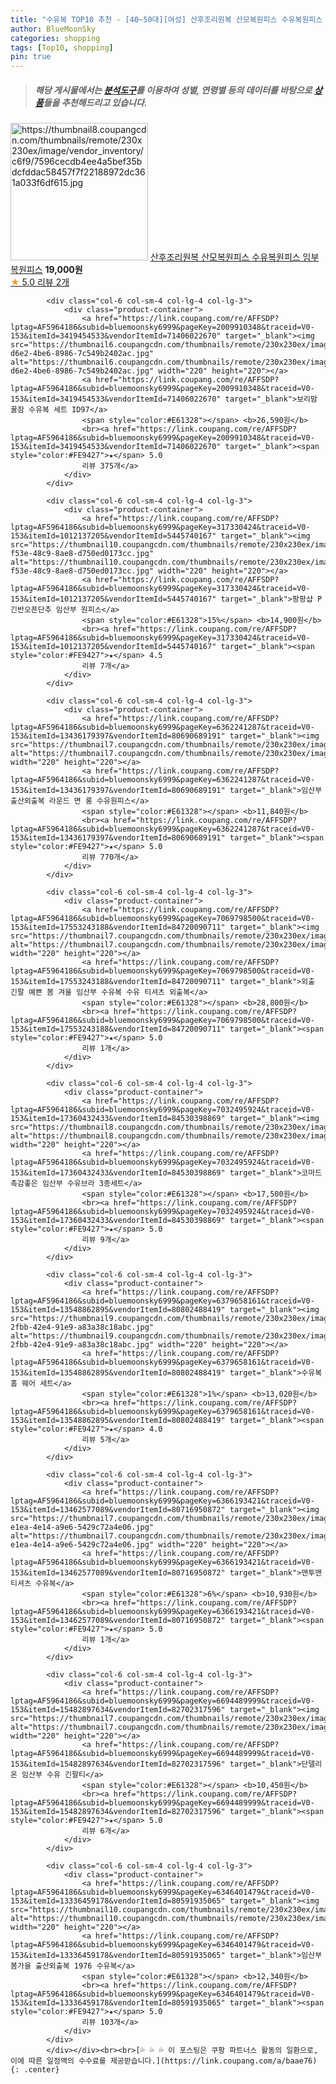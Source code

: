 ```yaml
---
title: "수유복 TOP10 추천 - [40~50대][여성] 산후조리원복 산모복원피스 수유복원피스 임부복원피스"
author: BlueMoonSky
categories: shopping
tags: [Top10, shopping]
pin: true
---
```


> ##### 해당 게시물에서는 [**분석도구**](https://itemscout.io/)를 이용하여 **성별**, **연령별** 등의 데이터를 바탕으로 [**상품**](https://link.coupang.com/a/baae76)들을 추천해드리고 있습니다.
<div class="container"><div class="row">
            <div class="col-6 col-sm-4 col-lg-4 col-lg-3">
                <div class="product-container">
                    <a href="https://link.coupang.com/re/AFFSDP?lptag=AF5964186&subid=bluemoonsky6999&pageKey=5816094066&traceid=V0-153&itemId=19595503433&vendorItemId=86702787697" target="_blank"><img src="https://thumbnail8.coupangcdn.com/thumbnails/remote/230x230ex/image/vendor_inventory/c6f9/7596cecdb4ee4a5bef35bdcfddac58457f7f22188972dc361a033f6df615.jpg" alt="https://thumbnail8.coupangcdn.com/thumbnails/remote/230x230ex/image/vendor_inventory/c6f9/7596cecdb4ee4a5bef35bdcfddac58457f7f22188972dc361a033f6df615.jpg" width="220" height="220"></a>
                    <a href="https://link.coupang.com/re/AFFSDP?lptag=AF5964186&subid=bluemoonsky6999&pageKey=5816094066&traceid=V0-153&itemId=19595503433&vendorItemId=86702787697" target="_blank">산후조리원복 산모복원피스 수유복원피스 임부복원피스</a>
                    <span style="color:#E61328"></span> <b>19,000원</b>
                    <br><a href="https://link.coupang.com/re/AFFSDP?lptag=AF5964186&subid=bluemoonsky6999&pageKey=5816094066&traceid=V0-153&itemId=19595503433&vendorItemId=86702787697" target="_blank"><span style="color:#FE9427">★</span> 5.0
                    리뷰 2개</a>
                </div>
            </div>
            
            <div class="col-6 col-sm-4 col-lg-4 col-lg-3">
                <div class="product-container">
                    <a href="https://link.coupang.com/re/AFFSDP?lptag=AF5964186&subid=bluemoonsky6999&pageKey=2009910348&traceid=V0-153&itemId=3419454533&vendorItemId=71406022670" target="_blank"><img src="https://thumbnail6.coupangcdn.com/thumbnails/remote/230x230ex/image/retail/images/2020/08/21/15/3/e3a4907a-d6e2-4be6-8986-7c549b2402ac.jpg" alt="https://thumbnail6.coupangcdn.com/thumbnails/remote/230x230ex/image/retail/images/2020/08/21/15/3/e3a4907a-d6e2-4be6-8986-7c549b2402ac.jpg" width="220" height="220"></a>
                    <a href="https://link.coupang.com/re/AFFSDP?lptag=AF5964186&subid=bluemoonsky6999&pageKey=2009910348&traceid=V0-153&itemId=3419454533&vendorItemId=71406022670" target="_blank">보리맘 꿀잠 수유복 세트 ID97</a>
                    <span style="color:#E61328"></span> <b>26,590원</b>
                    <br><a href="https://link.coupang.com/re/AFFSDP?lptag=AF5964186&subid=bluemoonsky6999&pageKey=2009910348&traceid=V0-153&itemId=3419454533&vendorItemId=71406022670" target="_blank"><span style="color:#FE9427">★</span> 5.0
                    리뷰 375개</a>
                </div>
            </div>
            
            <div class="col-6 col-sm-4 col-lg-4 col-lg-3">
                <div class="product-container">
                    <a href="https://link.coupang.com/re/AFFSDP?lptag=AF5964186&subid=bluemoonsky6999&pageKey=317330424&traceid=V0-153&itemId=1012137205&vendorItemId=5445740167" target="_blank"><img src="https://thumbnail10.coupangcdn.com/thumbnails/remote/230x230ex/image/retail/images/2019/10/08/20/7/61170bfe-f53e-48c9-8ae8-d750ed0173cc.jpg" alt="https://thumbnail10.coupangcdn.com/thumbnails/remote/230x230ex/image/retail/images/2019/10/08/20/7/61170bfe-f53e-48c9-8ae8-d750ed0173cc.jpg" width="220" height="220"></a>
                    <a href="https://link.coupang.com/re/AFFSDP?lptag=AF5964186&subid=bluemoonsky6999&pageKey=317330424&traceid=V0-153&itemId=1012137205&vendorItemId=5445740167" target="_blank">팡팡샵 P긴반오픈단추 임산부 원피스</a>
                    <span style="color:#E61328">15%</span> <b>14,900원</b>
                    <br><a href="https://link.coupang.com/re/AFFSDP?lptag=AF5964186&subid=bluemoonsky6999&pageKey=317330424&traceid=V0-153&itemId=1012137205&vendorItemId=5445740167" target="_blank"><span style="color:#FE9427">★</span> 4.5
                    리뷰 7개</a>
                </div>
            </div>
            
            <div class="col-6 col-sm-4 col-lg-4 col-lg-3">
                <div class="product-container">
                    <a href="https://link.coupang.com/re/AFFSDP?lptag=AF5964186&subid=bluemoonsky6999&pageKey=6362241287&traceid=V0-153&itemId=13436179397&vendorItemId=80690689191" target="_blank"><img src="https://thumbnail7.coupangcdn.com/thumbnails/remote/230x230ex/image/rs_quotation_api/i2dp9o4g/19725bc2715b44e189cb8d25b49e4fb3.jpg" alt="https://thumbnail7.coupangcdn.com/thumbnails/remote/230x230ex/image/rs_quotation_api/i2dp9o4g/19725bc2715b44e189cb8d25b49e4fb3.jpg" width="220" height="220"></a>
                    <a href="https://link.coupang.com/re/AFFSDP?lptag=AF5964186&subid=bluemoonsky6999&pageKey=6362241287&traceid=V0-153&itemId=13436179397&vendorItemId=80690689191" target="_blank">임산부 출산외출복 라운드 면 롱 수유원피스</a>
                    <span style="color:#E61328"></span> <b>11,840원</b>
                    <br><a href="https://link.coupang.com/re/AFFSDP?lptag=AF5964186&subid=bluemoonsky6999&pageKey=6362241287&traceid=V0-153&itemId=13436179397&vendorItemId=80690689191" target="_blank"><span style="color:#FE9427">★</span> 5.0
                    리뷰 770개</a>
                </div>
            </div>
            
            <div class="col-6 col-sm-4 col-lg-4 col-lg-3">
                <div class="product-container">
                    <a href="https://link.coupang.com/re/AFFSDP?lptag=AF5964186&subid=bluemoonsky6999&pageKey=7069798500&traceid=V0-153&itemId=17553243188&vendorItemId=84720090711" target="_blank"><img src="https://thumbnail7.coupangcdn.com/thumbnails/remote/230x230ex/image/vendor_inventory/844b/0db6f8726b77b54278eeefd92d51b12a2253fe0908bf69e8dacc4f871eed.jpg" alt="https://thumbnail7.coupangcdn.com/thumbnails/remote/230x230ex/image/vendor_inventory/844b/0db6f8726b77b54278eeefd92d51b12a2253fe0908bf69e8dacc4f871eed.jpg" width="220" height="220"></a>
                    <a href="https://link.coupang.com/re/AFFSDP?lptag=AF5964186&subid=bluemoonsky6999&pageKey=7069798500&traceid=V0-153&itemId=17553243188&vendorItemId=84720090711" target="_blank">외출 긴팔 예쁜 봄 겨울 임산부 수유복 수유 티셔츠 외출복</a>
                    <span style="color:#E61328"></span> <b>28,800원</b>
                    <br><a href="https://link.coupang.com/re/AFFSDP?lptag=AF5964186&subid=bluemoonsky6999&pageKey=7069798500&traceid=V0-153&itemId=17553243188&vendorItemId=84720090711" target="_blank"><span style="color:#FE9427">★</span> 5.0
                    리뷰 1개</a>
                </div>
            </div>
            
            <div class="col-6 col-sm-4 col-lg-4 col-lg-3">
                <div class="product-container">
                    <a href="https://link.coupang.com/re/AFFSDP?lptag=AF5964186&subid=bluemoonsky6999&pageKey=7032495924&traceid=V0-153&itemId=17360432433&vendorItemId=84530398869" target="_blank"><img src="https://thumbnail8.coupangcdn.com/thumbnails/remote/230x230ex/image/vendor_inventory/f444/6bc8ff6a3331b14c062c8b79081d6dea4c581d10b85eace59ae3176708f7.jpg" alt="https://thumbnail8.coupangcdn.com/thumbnails/remote/230x230ex/image/vendor_inventory/f444/6bc8ff6a3331b14c062c8b79081d6dea4c581d10b85eace59ae3176708f7.jpg" width="220" height="220"></a>
                    <a href="https://link.coupang.com/re/AFFSDP?lptag=AF5964186&subid=bluemoonsky6999&pageKey=7032495924&traceid=V0-153&itemId=17360432433&vendorItemId=84530398869" target="_blank">코마드 촉감좋은 임산부 수유브라 3종세트</a>
                    <span style="color:#E61328"></span> <b>17,500원</b>
                    <br><a href="https://link.coupang.com/re/AFFSDP?lptag=AF5964186&subid=bluemoonsky6999&pageKey=7032495924&traceid=V0-153&itemId=17360432433&vendorItemId=84530398869" target="_blank"><span style="color:#FE9427">★</span> 5.0
                    리뷰 9개</a>
                </div>
            </div>
            
            <div class="col-6 col-sm-4 col-lg-4 col-lg-3">
                <div class="product-container">
                    <a href="https://link.coupang.com/re/AFFSDP?lptag=AF5964186&subid=bluemoonsky6999&pageKey=6379658161&traceid=V0-153&itemId=13548862895&vendorItemId=80802488419" target="_blank"><img src="https://thumbnail9.coupangcdn.com/thumbnails/remote/230x230ex/image/retail/images/2022/03/07/9/0/374fbef7-2fbb-42e4-91e9-a83a38c18abc.jpg" alt="https://thumbnail9.coupangcdn.com/thumbnails/remote/230x230ex/image/retail/images/2022/03/07/9/0/374fbef7-2fbb-42e4-91e9-a83a38c18abc.jpg" width="220" height="220"></a>
                    <a href="https://link.coupang.com/re/AFFSDP?lptag=AF5964186&subid=bluemoonsky6999&pageKey=6379658161&traceid=V0-153&itemId=13548862895&vendorItemId=80802488419" target="_blank">수유복 홈 웨어 세트</a>
                    <span style="color:#E61328">1%</span> <b>13,020원</b>
                    <br><a href="https://link.coupang.com/re/AFFSDP?lptag=AF5964186&subid=bluemoonsky6999&pageKey=6379658161&traceid=V0-153&itemId=13548862895&vendorItemId=80802488419" target="_blank"><span style="color:#FE9427">★</span> 4.0
                    리뷰 5개</a>
                </div>
            </div>
            
            <div class="col-6 col-sm-4 col-lg-4 col-lg-3">
                <div class="product-container">
                    <a href="https://link.coupang.com/re/AFFSDP?lptag=AF5964186&subid=bluemoonsky6999&pageKey=6366193421&traceid=V0-153&itemId=13462577089&vendorItemId=80716950872" target="_blank"><img src="https://thumbnail7.coupangcdn.com/thumbnails/remote/230x230ex/image/retail/images/2022/02/28/11/3/f63d8ff9-e1ea-4e14-a9e6-5429c72a4e06.jpg" alt="https://thumbnail7.coupangcdn.com/thumbnails/remote/230x230ex/image/retail/images/2022/02/28/11/3/f63d8ff9-e1ea-4e14-a9e6-5429c72a4e06.jpg" width="220" height="220"></a>
                    <a href="https://link.coupang.com/re/AFFSDP?lptag=AF5964186&subid=bluemoonsky6999&pageKey=6366193421&traceid=V0-153&itemId=13462577089&vendorItemId=80716950872" target="_blank">맨투맨 티셔츠 수유복</a>
                    <span style="color:#E61328">6%</span> <b>10,930원</b>
                    <br><a href="https://link.coupang.com/re/AFFSDP?lptag=AF5964186&subid=bluemoonsky6999&pageKey=6366193421&traceid=V0-153&itemId=13462577089&vendorItemId=80716950872" target="_blank"><span style="color:#FE9427">★</span> 5.0
                    리뷰 1개</a>
                </div>
            </div>
            
            <div class="col-6 col-sm-4 col-lg-4 col-lg-3">
                <div class="product-container">
                    <a href="https://link.coupang.com/re/AFFSDP?lptag=AF5964186&subid=bluemoonsky6999&pageKey=6694489999&traceid=V0-153&itemId=15482897634&vendorItemId=82702317596" target="_blank"><img src="https://thumbnail7.coupangcdn.com/thumbnails/remote/230x230ex/image/rs_quotation_api/jirnua3l/d796645f661744eba4cd7f2f3658af8b.jpg" alt="https://thumbnail7.coupangcdn.com/thumbnails/remote/230x230ex/image/rs_quotation_api/jirnua3l/d796645f661744eba4cd7f2f3658af8b.jpg" width="220" height="220"></a>
                    <a href="https://link.coupang.com/re/AFFSDP?lptag=AF5964186&subid=bluemoonsky6999&pageKey=6694489999&traceid=V0-153&itemId=15482897634&vendorItemId=82702317596" target="_blank">단델리온 임산부 수유 긴팔티</a>
                    <span style="color:#E61328"></span> <b>10,450원</b>
                    <br><a href="https://link.coupang.com/re/AFFSDP?lptag=AF5964186&subid=bluemoonsky6999&pageKey=6694489999&traceid=V0-153&itemId=15482897634&vendorItemId=82702317596" target="_blank"><span style="color:#FE9427">★</span> 5.0
                    리뷰 6개</a>
                </div>
            </div>
            
            <div class="col-6 col-sm-4 col-lg-4 col-lg-3">
                <div class="product-container">
                    <a href="https://link.coupang.com/re/AFFSDP?lptag=AF5964186&subid=bluemoonsky6999&pageKey=6346401479&traceid=V0-153&itemId=13336459178&vendorItemId=80591935065" target="_blank"><img src="https://thumbnail10.coupangcdn.com/thumbnails/remote/230x230ex/image/rs_quotation_api/zlvamrng/ee0ba807e7d24bc9b81c667a5fdebe0f.jpg" alt="https://thumbnail10.coupangcdn.com/thumbnails/remote/230x230ex/image/rs_quotation_api/zlvamrng/ee0ba807e7d24bc9b81c667a5fdebe0f.jpg" width="220" height="220"></a>
                    <a href="https://link.coupang.com/re/AFFSDP?lptag=AF5964186&subid=bluemoonsky6999&pageKey=6346401479&traceid=V0-153&itemId=13336459178&vendorItemId=80591935065" target="_blank">임산부 봄가을 출산외출복 1976 수유복</a>
                    <span style="color:#E61328"></span> <b>12,340원</b>
                    <br><a href="https://link.coupang.com/re/AFFSDP?lptag=AF5964186&subid=bluemoonsky6999&pageKey=6346401479&traceid=V0-153&itemId=13336459178&vendorItemId=80591935065" target="_blank"><span style="color:#FE9427">★</span> 5.0
                    리뷰 103개</a>
                </div>
            </div>
            </div></div><br><br>[💦 💦 💦 이 포스팅은 쿠팡 파트너스 활동의 일환으로, 이에 따른 일정액의 수수료를 제공받습니다.](https://link.coupang.com/a/baae76){: .center}